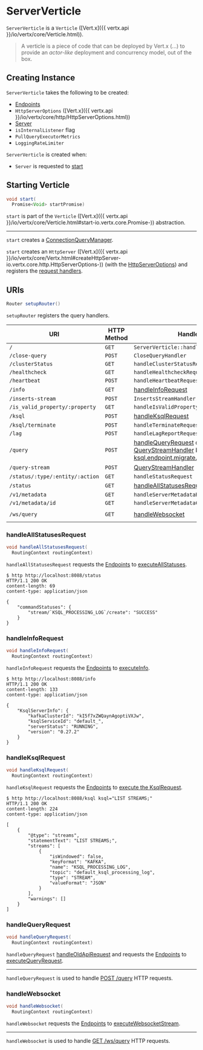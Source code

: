 # ServerVerticle

`ServerVerticle` is a `Verticle` ([Vert.x]({{ vertx.api }}/io/vertx/core/Verticle.html)).

> A verticle is a piece of code that can be deployed by Vert.x (...) to provide an _actor-like_ deployment and concurrency model, out of the box.

## Creating Instance

`ServerVerticle` takes the following to be created:

* <span id="endpoints"> [Endpoints](Endpoints.md)
* <span id="httpServerOptions"> `HttpServerOptions` ([Vert.x]({{ vertx.api }}/io/vertx/core/http/HttpServerOptions.html))
* <span id="server"> [Server](Server.md)
* <span id="isInternalListener"> `isInternalListener` flag
* <span id="pullQueryMetrics"> `PullQueryExecutorMetrics`
* <span id="loggingRateLimiter"> `LoggingRateLimiter`

`ServerVerticle` is created when:

* `Server` is requested to [start](Server.md#start)

## <span id="start"> Starting Verticle

```java
void start(
  Promise<Void> startPromise)
```

`start` is part of the `Verticle` ([Vert.x]({{ vertx.api }}/io/vertx/core/Verticle.html#start-io.vertx.core.Promise-)) abstraction.

---

`start` creates a [ConnectionQueryManager](#connectionQueryManager).

`start` creates an `HttpServer` ([Vert.x]({{ vertx.api }}/io/vertx/core/Vertx.html#createHttpServer-io.vertx.core.http.HttpServerOptions-)) (with the [HttpServerOptions](#httpServerOptions)) and registers the [request handlers](#setupRouter).

## <span id="setupRouter"><span id="uris"> URIs

```java
Router setupRouter()
```

`setupRouter` registers the query handlers.

URI      | HTTP Method | Handler | Produces
---------|-------------|---------|---------
 `/` | `GET` | `ServerVerticle::handleInfoRedirect` |
 `/close-query` | `POST` | `CloseQueryHandler` |
 `/clusterStatus` | `GET` | `handleClusterStatusRequest` |
 `/healthcheck` | `GET` | `handleHealthcheckRequest` |
 `/heartbeat` | `POST` | `handleHeartbeatRequest` |
 `/info` | `GET` | [handleInfoRequest](#handleInfoRequest) |
 `/inserts-stream` | `POST` | `InsertsStreamHandler` |
 `/is_valid_property/:property` | `GET` | `handleIsValidPropertyRequest` |
 `/ksql` | `POST` | [handleKsqlRequest](#handleKsqlRequest) |
 `/ksql/terminate` | `POST` | `handleTerminateRequest` |
 `/lag` | `POST` | `handleLagReportRequest` |
 `/query` | `POST` | [handleQueryRequest](#handleQueryRequest) or [QueryStreamHandler](QueryStreamHandler.md) based on [ksql.endpoint.migrate.query](../KsqlConfig.md#KSQL_ENDPOINT_MIGRATE_QUERY_CONFIG) |
 `/query-stream` | `POST` | [QueryStreamHandler](QueryStreamHandler.md) |
 `/status/:type/:entity/:action` | `GET` | `handleStatusRequest` |
 `/status` | `GET` | [handleAllStatusesRequest](#handleAllStatusesRequest) |
 `/v1/metadata` | `GET` | `handleServerMetadataRequest` |
 `/v1/metadata/id` | `GET` | `handleServerMetadataClusterIdRequest` |
 `/ws/query` | `GET` | [handleWebsocket](#handleWebsocket) | `application/vnd.ksql.v1+json`<br>`application/json`

### <span id="handleAllStatusesRequest"> handleAllStatusesRequest

```java
void handleAllStatusesRequest(
  RoutingContext routingContext)
```

`handleAllStatusesRequest` requests the [Endpoints](#endpoints) to [executeAllStatuses](Endpoints.md#executeAllStatuses).

```console
$ http http://localhost:8088/status
HTTP/1.1 200 OK
content-length: 69
content-type: application/json

{
    "commandStatuses": {
        "stream/`KSQL_PROCESSING_LOG`/create": "SUCCESS"
    }
}
```

### <span id="handleInfoRequest"> handleInfoRequest

```java
void handleInfoRequest(
  RoutingContext routingContext)
```

`handleInfoRequest` requests the [Endpoints](#endpoints) to [executeInfo](Endpoints.md#executeInfo).

```console
$ http http://localhost:8088/info
HTTP/1.1 200 OK
content-length: 133
content-type: application/json

{
    "KsqlServerInfo": {
        "kafkaClusterId": "kI5f7xZWQaynAgoptiVXJw",
        "ksqlServiceId": "default_",
        "serverStatus": "RUNNING",
        "version": "0.27.2"
    }
}
```

### <span id="handleKsqlRequest"> handleKsqlRequest

```java
void handleKsqlRequest(
  RoutingContext routingContext)
```

`handleKsqlRequest` requests the [Endpoints](#endpoints) to [execute the KsqlRequest](Endpoints.md#executeKsqlRequest).

```console
$ http http://localhost:8088/ksql ksql="LIST STREAMS;"
HTTP/1.1 200 OK
content-length: 224
content-type: application/json

[
    {
        "@type": "streams",
        "statementText": "LIST STREAMS;",
        "streams": [
            {
                "isWindowed": false,
                "keyFormat": "KAFKA",
                "name": "KSQL_PROCESSING_LOG",
                "topic": "default_ksql_processing_log",
                "type": "STREAM",
                "valueFormat": "JSON"
            }
        ],
        "warnings": []
    }
]
```

### <span id="handleQueryRequest"> handleQueryRequest

```java
void handleQueryRequest(
  RoutingContext routingContext)
```

`handleQueryRequest` [handleOldApiRequest](#handleOldApiRequest) and requests the [Endpoints](#endpoints) to [executeQueryRequest](Endpoints.md#executeQueryRequest).

---

`handleQueryRequest` is used to handle [POST /query](#setupRouter) HTTP requests.

### <span id="handleWebsocket"> handleWebsocket

```java
void handleWebsocket(
  RoutingContext routingContext)
```

`handleWebsocket` requests the [Endpoints](#endpoints) to [executeWebsocketStream](Endpoints.md#executeWebsocketStream).

---

`handleWebsocket` is used to handle [GET /ws/query](#setupRouter) HTTP requests.
